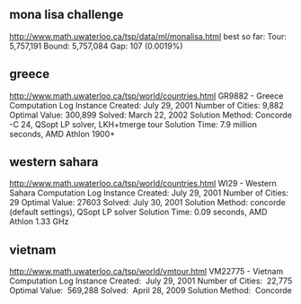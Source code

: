 mona lisa challenge
-------------------
http://www.math.uwaterloo.ca/tsp/data/ml/monalisa.html
best so far: 
Tour:  5,757,191     Bound:  5,757,084     Gap:  107 (0.0019%)

greece
------
http://www.math.uwaterloo.ca/tsp/world/countries.html
GR9882 - Greece Computation Log
Instance Created:  July 29, 2001
Number of Cities:  9,882
Optimal Value:  300,899
Solved:  March 22, 2002
Solution Method:  Concorde -C 24, QSopt LP solver, LKH+tmerge tour
Solution Time:  7.9 million seconds, AMD Athlon 1900+

western sahara
--------------
http://www.math.uwaterloo.ca/tsp/world/countries.html
WI29 - Western Sahara Computation Log
Instance Created:  July 29, 2001
Number of Cities:  29
Optimal Value:  27603
Solved:  July 30, 2001
Solution Method:  concorde (default settings), QSopt LP solver
Solution Time:  0.09 seconds, AMD Athlon 1.33 GHz

vietnam
-------
http://www.math.uwaterloo.ca/tsp/world/vmtour.html
VM22775 - Vietnam Computation Log
Instance Created:  July 29, 2001
Number of Cities:  22,775
Optimal Value:  569,288
Solved:  April 28, 2009
Solution Method:  Concorde

